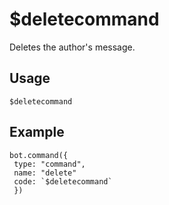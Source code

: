 # $deletecommand
Deletes the author's message.

## Usage
```$deletecommand```

## Example
```
bot.command({
 type: "command",
 name: "delete"
 code: `$deletecommand`
 })
 ```

